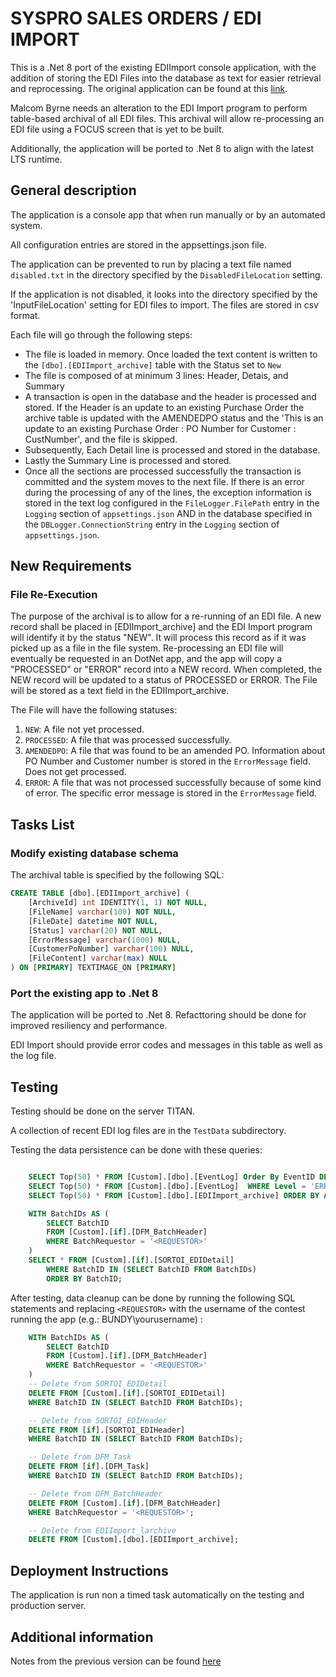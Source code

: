 # SYSPRO SALES ORDERS / EDI IMPORT

This is a .Net 8 port of the existing EDIImport console application, with the addition of storing the EDI Files into the database as text for easier retrieval and reprocessing. The original application can be found at this [link].

Malcom Byrne needs an alteration to the EDI Import program to perform table-based archival of all EDI files. This archival will allow re-processing an EDI file using a FOCUS screen that is yet to be built.

Additionally, the application will be ported to .Net 8 to align with the latest LTS runtime.

## General description

The application is a console app that when run manually or by an automated system.

All configuration entries are stored in the appsettings.json file.

The application can be prevented to run by placing a text file named `disabled.txt` in the directory specified by the `DisabledFileLocation` setting.

If the application is not disabled, it looks into the directory specified by the 'InputFileLocation' setting for EDI files to import. The files are stored in csv format.

Each file will go through the following steps:

* The file is loaded in memory. Once loaded the text content is written to the `[dbo].[EDIImport_archive]`  table with the Status set to `New`
* The file is composed of at minimum 3 lines: Header, Detais, and Summary
* A transaction is open in the database and the header is processed and stored. If the Header is an update to an existing Purchase Order the archive table is updated with the AMENDEDPO status and the 'This is an update to an existing Purchase Order : PO Number for Customer : CustNumber', and the file is skipped. 
* Subsequently, Each Detail line is processed and stored in the database.  
* Lastly the Summary Line is processed and stored.
* Once all the sections are processed successfully the transaction is committed and the system moves to the next file. If there is an error during the processing of any of the lines, the exception information is stored in the text log  configured  in the  `FileLogger.FilePath` entry in the `Logging` section of `appsettings.json` AND in the database specified in the `DBLogger.ConnectionString`  entry in the `Logging` section of `appsettings.json`.

## New Requirements

### File Re-Execution

The purpose of the archival is to allow for a re-running of an EDI file.
A new record shall be placed in [EDIImport_archive] and the EDI Import program will identify it by  the status "NEW". It will process this record as if it was picked up as a file in the file system.
Re-processing an EDI file will eventually be requested in an DotNet app, and the app will copy a "PROCESSED" or "ERROR" record into a NEW record.
When completed, the NEW record will be updated to a status of PROCESSED or ERROR.
The File will be stored as a text field in the EDIImport_archive.

The File will have the following statuses:

1. `NEW`: A file not yet processed.
2. `PROCESSED`: A file that was processed successfully.
3. `AMENDEDPO`: A file that was found to be an amended PO. Information about PO Number and Customer number is stored in the `ErrorMessage` field. Does not get processed.
4. `ERROR`: A file that was not processed successfully because of some kind of error. The specific error message is stored in the `ErrorMessage` field.  

## Tasks List

### Modify existing database schema

The archival table is specified by the following SQL:
```sql
CREATE TABLE [dbo].[EDIImport_archive] (
    [ArchiveId] int IDENTITY(1, 1) NOT NULL,
    [FileName] varchar(100) NOT NULL,
    [FileDate] datetime NOT NULL,
    [Status] varchar(20) NOT NULL,
    [ErrorMessage] varchar(1000) NULL,
    [CustomerPoNumber] varchar(100) NULL,
    [FileContent] varchar(max) NULL
) ON [PRIMARY] TEXTIMAGE_ON [PRIMARY]
```

### Port the existing app to .Net 8

The application will be ported to .Net 8. Refacttoring should be done for improved resiliency and performance.

EDI Import should provide error codes and messages in this table as well as the log file.

## Testing

Testing should be done on the server TITAN.

A collection of recent EDI log files are in the `TestData` subdirectory.

Testing the data persistence can be done with these queries:
```sql

    SELECT Top(50) * FROM [Custom].[dbo].[EventLog] Order By EventID DESC;
    SELECT Top(50) * FROM [Custom].[dbo].[EventLog]  WHERE Level = 'ERROR' Order By EventID DESC;
    SELECT Top(50) * FROM [Custom].[dbo].[EDIImport_archive] ORDER BY ArchiveId DESC;

    WITH BatchIDs AS (
        SELECT BatchID 
        FROM [Custom].[if].[DFM_BatchHeader] 
        WHERE BatchRequestor = '<REQUESTOR>'
    )
    SELECT * FROM [Custom].[if].[SORTOI_EDIDetail] 
        WHERE BatchID IN (SELECT BatchID FROM BatchIDs)
        ORDER BY BatchID;

```

After testing, data cleanup can be done by running the following SQL statements and replacing `<REQUESTOR>` with the username of the contest running the app (e.g.: BUNDY\yourusername) :

```sql
    WITH BatchIDs AS (
        SELECT BatchID 
        FROM [Custom].[if].[DFM_BatchHeader] 
        WHERE BatchRequestor = '<REQUESTOR>'
    )
    -- Delete from SORTOI_EDIDetail
    DELETE FROM [Custom].[if].[SORTOI_EDIDetail]
    WHERE BatchID IN (SELECT BatchID FROM BatchIDs);

    -- Delete from SORTOI_EDIHeader
    DELETE FROM [if].[SORTOI_EDIHeader] 
    WHERE BatchID IN (SELECT BatchID FROM BatchIDs);

    -- Delete from DFM_Task
    DELETE FROM [if].[DFM_Task] 
    WHERE BatchID IN (SELECT BatchID FROM BatchIDs);

    -- Delete from DFM_BatchHeader
    DELETE FROM [Custom].[if].[DFM_BatchHeader] 
    WHERE BatchRequestor = '<REQUESTOR>';

    -- Delete from EDIImport_larchive
    DELETE FROM [Custom].[dbo].[EDIImport_archive];

```

## Deployment Instructions

The application is run non a timed task automatically on the testing and production server.


## Additional information

Notes from the previous version can be found [here](./_notes.txt)


[Link]: https://github.com/Bundaberg-Sugar-Ltd/syspro-repos/tree/develop/Applications/EDI%20Import
